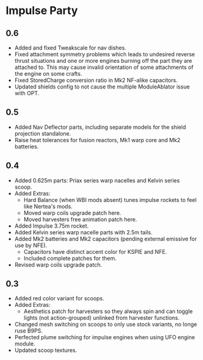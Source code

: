 # Impulse Party

## 0.6
* Added and fixed Tweakscale for nav dishes.
* Fixed attachment symmetry problems which leads to undesired reverse thrust situations and one or more engines burning off the part they are attached to. This may cause invalid orientation of some attachments of the engine on some crafts.
* Fixed StoredCharge conversion ratio in Mk2 NF-alike capacitors.
* Updated shields config to not cause the multiple ModuleAblator issue with OPT.

## 0.5
* Added Nav Deflector parts, including separate models for the shield projection standalone.
* Raise heat tolerances for fusion reactors, Mk1 warp core and Mk2 batteries.

## 0.4
* Added 0.625m parts: Priax series warp nacelles and Kelvin series scoop.
* Added Extras:
  * Hard Balance (when WBI mods absent) tunes impulse rockets to feel like Nertea's mods.
  * Moved warp coils upgrade patch here.
  * Moved harvesters free animation patch here.
* Added Impulse 3.75m rocket.
* Added Kelvin series warp nacelle parts with 2.5m tails.
* Added Mk2 batteries and Mk2 capacitors (pending external emissive for use by NFE).
  * Capacitors have distinct accent color for KSPIE and NFE.
  * Included complete patches for them.
* Revised warp coils upgrade patch.

## 0.3
* Added red color variant for scoops.
* Added Extras:
  * Aesthetics patch for harvesters so they always spin and can toggle lights (not action-grouped) unlinked from harvester functions.
* Changed mesh switching on scoops to only use stock variants, no longe ruse B9PS.
* Perfected plume switching for impulse engines when using UFO engine module.
* Updated scoop textures.